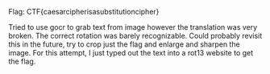 Flag: CTF{caesarcipherisasubstitutioncipher}

Tried to use gocr to grab text from image however the translation was very broken. The correct rotation was barely recognizable.
Could probably revisit this in the future, try to crop just the flag and enlarge and sharpen the image.
For this attempt, I just typed out the text into a rot13 website to get the flag.

